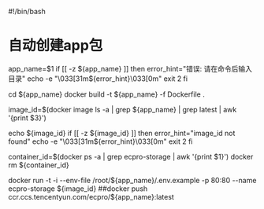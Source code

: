 #!/bin/bash
# 自动创建app包

app_name=$1
if [[ -z ${app_name} ]]
then
    error_hint="错误: 请在命令后输入目录"
    echo -e "\033[31m${error_hint}\033[0m"
    exit 2
fi

cd ${app_name}
docker build -t ${app_name} -f Dockerfile .

image_id=$(docker image ls -a | grep ${app_name} | grep latest | awk '{print $3}')

echo ${image_id}
if [[ -z ${image_id} ]]
then
    error_hint="image_id not found"
    echo -e "\033[31m${error_hint}\033[0m"
    exit 2
fi

container_id=$(docker ps -a | grep ecpro-storage | awk '{print $1}')
docker rm ${container_id}

docker run -t -i --env-file /root/${app_name}/.env.example  -p 80:80 --name ecpro-storage ${image_id}
##docker push ccr.ccs.tencentyun.com/ecpro/${app_name}:latest
